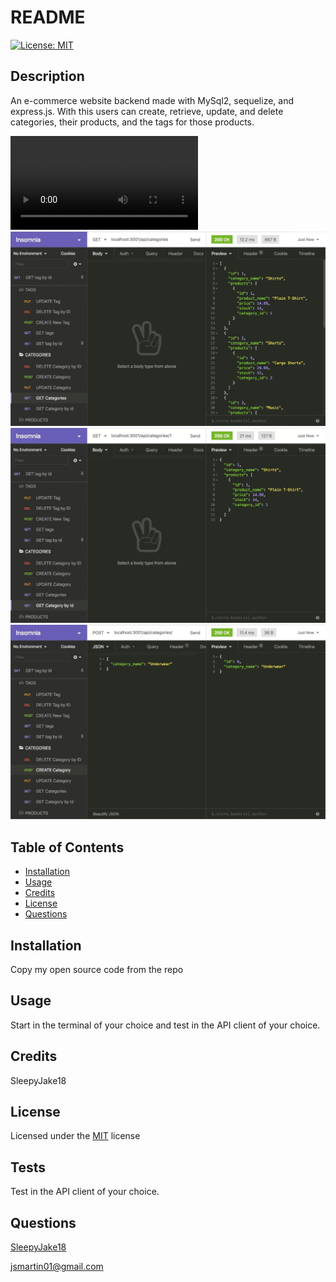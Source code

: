 # README


[![License: MIT](https://img.shields.io/badge/License-MIT-yellow.svg)](https://opensource.org/licenses/MIT)

## Description
An e-commerce website backend made with MySql2, sequelize, and express.js. With this users can create, retrieve, update, and delete categories, their products, and the tags for those products.

![Walkthrough-Video](./Assets/Walkthrough-Video.webm)
![Demo-pic-1](./Assets/13-orm-demo-01.gif)
![Demo-pic-2](./Assets/13-orm-demo-02.gif)
![Demo-pic-3](./Assets/13-orm-demo-03.gif)
## Table of Contents
- [Installation](#installation)
- [Usage](#usage)
- [Credits](#credits)
- [License](#license)
- [Questions](#questions)

## Installation
Copy my open source code from the repo

## Usage
Start in the terminal of your choice and test in the API client of your choice.

## Credits
SleepyJake18

## License 

Licensed under the [MIT](https://opensource.org/licenses/MIT) license
## Tests
Test in the API client of your choice.

## Questions
[SleepyJake18](https://github.com/SleepyJake18) 

[jsmartin01@gmail.com](mailto:jsmartin01@gmail.com)
